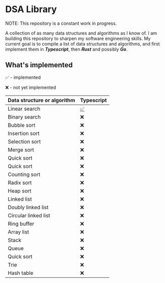 # DSA Library

NOTE: This repository is a constant work in progress.

A collection of as many data structures and algorithms as I know of. I am building this repository to sharpen my software engineering skills. My current goal is to compile a list of data structures and algorithms, and first implement them in **_Typescript_**, then **_Rust_** and possibly **_Go_**.

## What's implemented

✅ - implemented

❌ - not yet implemented

| Data structure or algorithm | Typescript                       |
| --------------------------- | -------------------------------- |
| Linear search               | [✅](Typescript/LinearSearch.ts) |
| Binary search               | ❌                               |
| Bubble sort                 | ❌                               |
| Insertion sort              | ❌                               |
| Selection sort              | ❌                               |
| Merge sort                  | ❌                               |
| Quick sort                  | ❌                               |
| Quick sort                  | ❌                               |
| Counting sort               | ❌                               |
| Radix sort                  | ❌                               |
| Heap sort                   | ❌                               |
| Linked list                 | ❌                               |
| Doubly linked list          | ❌                               |
| Circular linked list        | ❌                               |
| Ring buffer                 | ❌                               |
| Array list                  | ❌                               |
| Stack                       | ❌                               |
| Queue                       | ❌                               |
| Quick sort                  | ❌                               |
| Trie                        | ❌                               |
| Hash table                  | ❌                               |
